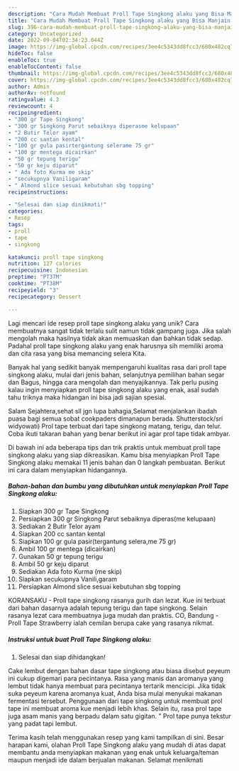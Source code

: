 ```yaml
---
description: "Cara Mudah Membuat Proll Tape Singkong alaku yang Bisa Manjain Lidah"
title: "Cara Mudah Membuat Proll Tape Singkong alaku yang Bisa Manjain Lidah"
slug: 396-cara-mudah-membuat-proll-tape-singkong-alaku-yang-bisa-manjain-lidah
category: Uncategorized
date: 2022-09-04T02:34:23.044Z
image: https://img-global.cpcdn.com/recipes/3ee4c5343dd8fcc3/680x482cq70/proll-tape-singkong-alaku-foto-resep-utama.jpg
hideToc: false
enableToc: true
enableTocContent: false
thumbnail: https://img-global.cpcdn.com/recipes/3ee4c5343dd8fcc3/680x482cq70/proll-tape-singkong-alaku-foto-resep-utama.jpg
cover: https://img-global.cpcdn.com/recipes/3ee4c5343dd8fcc3/680x482cq70/proll-tape-singkong-alaku-foto-resep-utama.jpg
author: Admin
authorAv: notfound
ratingvalue: 4.3
reviewcount: 4
recipeingredient:
- "300 gr Tape Singkong"
- "300 gr Singkong Parut sebaiknya diperasme kelupaan"
- "2 Butir Telor ayam"
- "200 cc santan kental"
- "100 gr gula pasirtergantung selerame 75 gr"
- "100 gr mentega dicairkan"
- "50 gr tepung terigu"
- "50 gr keju diparut"
- " Ada foto Kurma me skip"
- "secukupnya Vaniligaram"
- " Almond slice sesuai kebutuhan sbg topping"
recipeinstructions:

- "Selesai dan siap dinikmati!"
categories:
- Resep
tags:
- proll
- tape
- singkong

katakunci: proll tape singkong 
nutrition: 127 calories
recipecuisine: Indonesian
preptime: "PT37M"
cooktime: "PT38M"
recipeyield: "3"
recipecategory: Dessert

---
```





Lagi mencari ide resep proll tape singkong alaku yang unik? Cara membuatnya sangat tidak terlalu sulit namun tidak gampang juga. Jika salah mengolah maka hasilnya tidak akan memuaskan dan bahkan tidak sedap. Padahal proll tape singkong alaku yang enak harusnya sih memiliki aroma dan cita rasa yang bisa memancing selera Kita.





Banyak hal yang sedikit banyak mempengaruhi kualitas rasa dari proll tape singkong alaku, mulai dari jenis bahan, selanjutnya pemilihan bahan segar dan Bagus, hingga cara mengolah dan menyajikannya. Tak perlu pusing kalau ingin menyiapkan proll tape singkong alaku yang enak,      asal sudah tahu triknya maka hidangan ini bisa jadi sajian spesial.














Salam Sejahtera,sehat sll jgn lupa bahagia,Selamat menjalankan ibadah puasa bagi semua sobat cookpaders dimanapun berada. Shutterstock/sri widyowati) Prol tape terbuat dari tape singkong matang, terigu, dan telur. Coba ikuti takaran bahan yang benar berikut ini agar prol tape tidak ambyar.






Di bawah ini ada beberapa tips dan trik praktis untuk membuat proll tape singkong alaku yang siap dikreasikan. Kamu bisa menyiapkan Proll Tape Singkong alaku memakai 11 jenis bahan dan 0 langkah pembuatan. Berikut ini cara dalam menyiapkan hidangannya.

<!--inarticleads1-->

##### Bahan-bahan dan bumbu yang dibutuhkan untuk menyiapkan Proll Tape Singkong alaku:

1. Siapkan 300 gr Tape Singkong
1. Persiapkan 300 gr Singkong Parut sebaiknya diperas(me kelupaan)
1. Sediakan 2 Butir Telor ayam
1. Siapkan 200 cc santan kental
1. Siapkan 100 gr gula pasir(tergantung selera,me 75 gr)
1. Ambil 100 gr mentega (dicairkan)
1. Gunakan 50 gr tepung terigu
1. Ambil 50 gr keju diparut
1. Sediakan  Ada foto Kurma (me skip)
1. Siapkan secukupnya Vanili,garam
1. Persiapkan  Almond slice sesuai kebutuhan sbg topping


KORANSAKU - Proll tape singkong rasanya gurih dan lezat. Kue ini terbuat dari bahan dasarnya adalah tepung terigu dan tape singkong. Selain rasanya lezat cara membuatnya juga mudah dan praktis. CO, Bandung - Proll Tape Strawberry ialah cemilan berupa cake yang rasanya nikmat. 

<!--inarticleads2-->

##### Instruksi untuk buat Proll Tape Singkong alaku:


1. Selesai dan siap dihidangkan!

Cake lembut dengan bahan dasar tape singkong atau biasa disebut peyeum ini cukup digemari para pecintanya. Rasa yang manis dan aromanya yang lembut tidak hanya membuat para pecintanya tertarik mencicipi. Jika tidak suka peyeum karena aromanya kuat, Anda bisa mulai menyukai makanan fermentasi tersebut. Penggunaan dari tape singkong untuk membuat prol tape ini membuat aroma kue menjadi lebih khas. Selain itu, rasa prol tape juga asam manis yang berpadu dalam satu gigitan. &#34; Prol tape punya tekstur yang padat tapi lembut. 

Terima kasih telah menggunakan resep yang kami tampilkan di sini. Besar harapan kami, olahan Proll Tape Singkong alaku yang mudah di atas dapat membantu anda menyiapkan makanan yang enak untuk keluarga/teman maupun menjadi ide dalam berjualan makanan. Selamat menikmati
